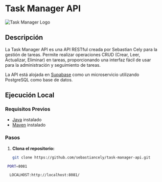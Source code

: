 # Task Manager API

![Task Manager Logo](url_to_your_logo.png)

## Descripción

La Task Manager API es una API RESTful creada por Sebastian Cely para la gestión de tareas. Permite realizar operaciones CRUD (Crear, Leer, Actualizar, Eliminar) en tareas, proporcionando una interfaz fácil de usar para la administración y seguimiento de tareas.

La API está alojada en [Supabase](https://supabase.io/) como un microservicio utilizando PostgreSQL como base de datos.

## Ejecución Local

### Requisitos Previos
- [Java](https://www.java.com/) instalado
- [Maven](https://maven.apache.org/) instalado

### Pasos

1. **Clona el repositorio:**
   ```bash
   git clone https://github.com/sebastiancely/task-manager-api.git
  ```bash
   PORT=8081

    LOCALHOST:http://localhost:8081/
